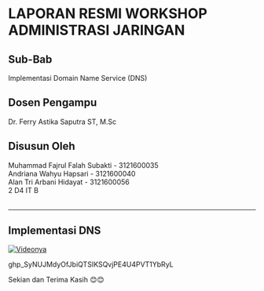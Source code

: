 # **LAPORAN RESMI WORKSHOP ADMINISTRASI JARINGAN** </br>

## **Sub-Bab**

Implementasi Domain Name Service (DNS)

## **Dosen Pengampu** </br>

Dr. Ferry Astika Saputra ST, M.Sc</br>

## **Disusun Oleh**</br>

Muhammad Fajrul Falah Subakti - 3121600035</br>
Andriana Wahyu Hapsari - 3121600040</br>
Alan Tri Arbani Hidayat - 3121600056</br>
2 D4 IT B</br></br>

---

## **Implementasi DNS**

[![Videonya](https://img.youtube.com/vi/faCeg1J5zZo/0.jpg)](https://www.youtube.com/watch?v=faCeg1J5zZo)

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

Sekian dan Terima Kasih 😊😊
